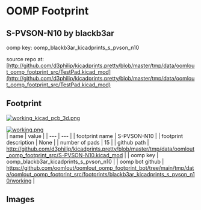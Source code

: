 # OOMP Footprint  
## S-PVSON-N10  by blackb3ar  
  
oomp key: oomp_blackb3ar_kicadprints_s_pvson_n10  
  
source repo at: [http://github.com/d3philip/kicadprints.pretty/blob/master/tmp/data/oomlout_oomp_footprint_src/TestPad.kicad_mod](http://github.com/d3philip/kicadprints.pretty/blob/master/tmp/data/oomlout_oomp_footprint_src/TestPad.kicad_mod)  
## Footprint  
  
[![working_kicad_pcb_3d.png](working_kicad_pcb_3d_600.png)](working_kicad_pcb_3d.png)  
  
[![working.png](working_600.png)](working.png)  
| name | value | 
| --- | --- | 
| footprint name | S-PVSON-N10 | 
| footprint description | None | 
| number of pads | 15 | 
| github path | http://github.com/d3philip/kicadprints.pretty/blob/master/tmp/data/oomlout_oomp_footprint_src/S-PVSON-N10.kicad_mod | 
| oomp key | oomp_blackb3ar_kicadprints_s_pvson_n10 | 
| oomp bot github | https://github.com/oomlout/oomlout_oomp_footprint_bot/tree/main/tmp/data/oomlout_oomp_footprint_src/footprints/blackb3ar_kicadprints_s_pvson_n10/working | 
## Images  
